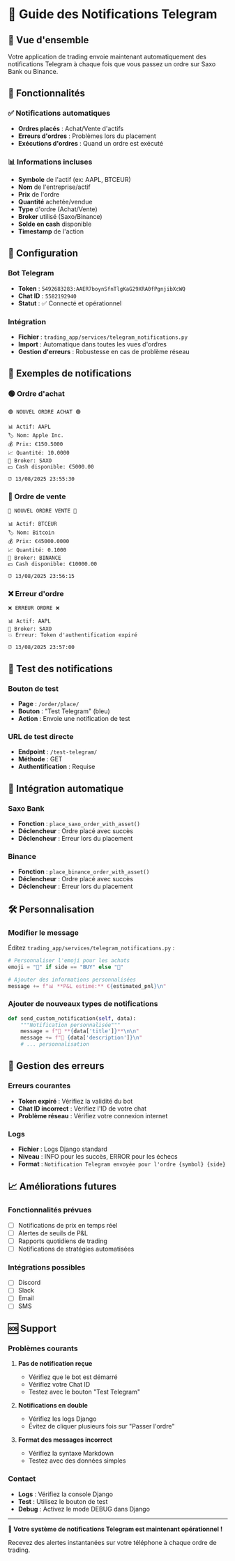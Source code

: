 # 📱 Guide des Notifications Telegram

## 🎯 Vue d'ensemble

Votre application de trading envoie maintenant automatiquement des notifications Telegram à chaque fois que vous passez un ordre sur Saxo Bank ou Binance.

## 🚀 Fonctionnalités

### ✅ Notifications automatiques
- **Ordres placés** : Achat/Vente d'actifs
- **Erreurs d'ordres** : Problèmes lors du placement
- **Exécutions d'ordres** : Quand un ordre est exécuté

### 📊 Informations incluses
- **Symbole** de l'actif (ex: AAPL, BTCEUR)
- **Nom** de l'entreprise/actif
- **Prix** de l'ordre
- **Quantité** achetée/vendue
- **Type** d'ordre (Achat/Vente)
- **Broker** utilisé (Saxo/Binance)
- **Solde en cash** disponible
- **Timestamp** de l'action

## 🔧 Configuration

### Bot Telegram
- **Token** : `5492683283:AAER7boynSfnTlgKaG29XRA0fPgnjibXcWQ`
- **Chat ID** : `5582192940`
- **Statut** : ✅ Connecté et opérationnel

### Intégration
- **Fichier** : `trading_app/services/telegram_notifications.py`
- **Import** : Automatique dans toutes les vues d'ordres
- **Gestion d'erreurs** : Robustesse en cas de problème réseau

## 📱 Exemples de notifications

### 🟢 Ordre d'achat
```
🟢 NOUVEL ORDRE ACHAT 🟢

📊 Actif: AAPL
🏷️ Nom: Apple Inc.
💰 Prix: €150.5000
📈 Quantité: 10.0000
🏦 Broker: SAXO
💵 Cash disponible: €5000.00

⏰ 13/08/2025 23:55:30
```

### 🔴 Ordre de vente
```
🔴 NOUVEL ORDRE VENTE 🔴

📊 Actif: BTCEUR
🏷️ Nom: Bitcoin
💰 Prix: €45000.0000
📈 Quantité: 0.1000
🏦 Broker: BINANCE
💵 Cash disponible: €10000.00

⏰ 13/08/2025 23:56:15
```

### ❌ Erreur d'ordre
```
❌ ERREUR ORDRE ❌

📊 Actif: AAPL
🏦 Broker: SAXO
💥 Erreur: Token d'authentification expiré

⏰ 13/08/2025 23:57:00
```

## 🧪 Test des notifications

### Bouton de test
- **Page** : `/order/place/`
- **Bouton** : "Test Telegram" (bleu)
- **Action** : Envoie une notification de test

### URL de test directe
- **Endpoint** : `/test-telegram/`
- **Méthode** : GET
- **Authentification** : Requise

## 🔄 Intégration automatique

### Saxo Bank
- **Fonction** : `place_saxo_order_with_asset()`
- **Déclencheur** : Ordre placé avec succès
- **Déclencheur** : Erreur lors du placement

### Binance
- **Fonction** : `place_binance_order_with_asset()`
- **Déclencheur** : Ordre placé avec succès
- **Déclencheur** : Erreur lors du placement

## 🛠️ Personnalisation

### Modifier le message
Éditez `trading_app/services/telegram_notifications.py` :

```python
# Personnaliser l'emoji pour les achats
emoji = "🚀" if side == "BUY" else "🔴"

# Ajouter des informations personnalisées
message += f"📊 **P&L estimé:** €{estimated_pnl}\n"
```

### Ajouter de nouveaux types de notifications
```python
def send_custom_notification(self, data):
    """Notification personnalisée"""
    message = f"🎯 **{data['title']}**\n\n"
    message += f"📝 {data['description']}\n"
    # ... personnalisation
```

## 🚨 Gestion des erreurs

### Erreurs courantes
- **Token expiré** : Vérifiez la validité du bot
- **Chat ID incorrect** : Vérifiez l'ID de votre chat
- **Problème réseau** : Vérifiez votre connexion internet

### Logs
- **Fichier** : Logs Django standard
- **Niveau** : INFO pour les succès, ERROR pour les échecs
- **Format** : `Notification Telegram envoyée pour l'ordre {symbol} {side}`

## 📈 Améliorations futures

### Fonctionnalités prévues
- [ ] Notifications de prix en temps réel
- [ ] Alertes de seuils de P&L
- [ ] Rapports quotidiens de trading
- [ ] Notifications de stratégies automatisées

### Intégrations possibles
- [ ] Discord
- [ ] Slack
- [ ] Email
- [ ] SMS

## 🆘 Support

### Problèmes courants
1. **Pas de notification reçue**
   - Vérifiez que le bot est démarré
   - Vérifiez votre Chat ID
   - Testez avec le bouton "Test Telegram"

2. **Notifications en double**
   - Vérifiez les logs Django
   - Évitez de cliquer plusieurs fois sur "Passer l'ordre"

3. **Format des messages incorrect**
   - Vérifiez la syntaxe Markdown
   - Testez avec des données simples

### Contact
- **Logs** : Vérifiez la console Django
- **Test** : Utilisez le bouton de test
- **Debug** : Activez le mode DEBUG dans Django

---

**🎉 Votre système de notifications Telegram est maintenant opérationnel !**

Recevez des alertes instantanées sur votre téléphone à chaque ordre de trading.
